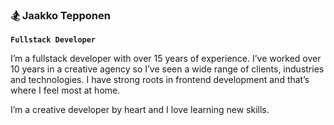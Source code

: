 ### 🏂 Jaakko Tepponen
**`Fullstack Developer`**

I’m a fullstack developer with over 15 years of experience. I’ve worked over 10 years in a creative agency so I’ve seen a wide range of clients, industries and technologies. I have strong roots in frontend development and that’s where I feel most at home.

I’m a creative developer by heart and I love learning new skills.

<!--
**jakate/jakate** is a ✨ _special_ ✨ repository because its `README.md` (this file) appears on your GitHub profile.

Here are some ideas to get you started:

- 🔭 I’m currently working on ...
- 🌱 I’m currently learning ...
- 👯 I’m looking to collaborate on ...
- 🤔 I’m looking for help with ...
- 💬 Ask me about ...
- 📫 How to reach me: ...
- 😄 Pronouns: ...
- ⚡ Fun fact: ...
-->
